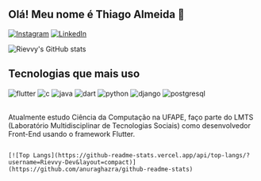 ## Olá! Meu nome é Thiago Almeida 👋

[![Instagram](https://img.shields.io/badge/Instagram-E4405F?style=for-the-badge&logo=instagram&logoColor=white)](https://www.instagram.com/rievvy/)
[![LinkedIn](https://img.shields.io/badge/LinkedIn-0077B5?style=for-the-badge&logo=linkedin&logoColor=white)](https://www.linkedin.com/in/thiago-almeida-16516a208/)

![Rievvy's GitHub stats](https://github-readme-stats.vercel.app/api?username=Rievvy-Dev&show_icons=true&theme=tokyonight)

## Tecnologias que mais uso

<div style = "display: inline_block><br/>
<img align="center" alt="django" src="https://img.shields.io/badge/Django-092E20?style=for-the-badge&logo=django&logoColor=white"/>
  <img align="center" alt="flutter" src="https://img.shields.io/badge/Flutter-02569B?style=for-the-badge&logo=flutter&logoColor=white"/>
  <img align="center" alt="c" src="https://img.shields.io/badge/C-00599C?style=for-the-badge&logo=c&logoColor=white"/>
  <img align="center" alt="java" src="https://img.shields.io/badge/Java-ED8B00?style=for-the-badge&logo=java&logoColor=white"/>
  <img align="center" alt="dart" src="https://img.shields.io/badge/Dart-0175C2?style=for-the-badge&logo=dart&logoColor=white"/>
  <img align="center" alt="python" src="https://img.shields.io/badge/Python-14354C?style=for-the-badge&logo=python&logoColor=white"/>
  <img align="center" alt="django" src="https://img.shields.io/badge/Django-092E20?style=for-the-badge&logo=django&logoColor=white"/>
  <img align="center" alt="postgresql" src="https://img.shields.io/badge/PostgreSQL-316192?style=for-the-badge&logo=postgresql&logoColor=white"/>
</div><br/>

Atualmente estudo Ciência da Computação na UFAPE, faço parte do LMTS (Laboratório Multidisciplinar de Tecnologias Sociais) como desenvolvedor Front-End usando o framework Flutter. 

                                                                                                                                               [![Top Langs](https://github-readme-stats.vercel.app/api/top-langs/?username=Rievvy-Dev&layout=compact)](https://github.com/anuraghazra/github-readme-stats)
